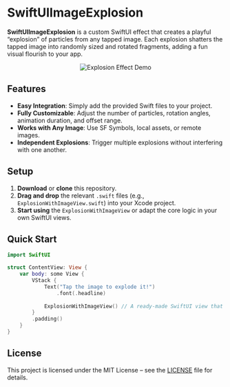 # SwiftUIImageExplosion

**SwiftUIImageExplosion** is a custom SwiftUI effect that creates a playful “explosion” of particles from any tapped image. Each explosion shatters the tapped image into randomly sized and rotated fragments, adding a fun visual flourish to your app.

<p align="center">
  <img src="https://github.com/user-attachments/assets/7e3de837-f0b0-4305-89c7-f1032af1271c" alt="Explosion Effect Demo">
</p>


## Features
- **Easy Integration**: Simply add the provided Swift files to your project.
- **Fully Customizable**: Adjust the number of particles, rotation angles, animation duration, and offset range.
- **Works with Any Image**: Use SF Symbols, local assets, or remote images.
- **Independent Explosions**: Trigger multiple explosions without interfering with one another.

## Setup
1. **Download** or **clone** this repository.
2. **Drag and drop** the relevant `.swift` files (e.g., `ExplosionWithImageView.swift`) into your Xcode project.
4. **Start using** the `ExplosionWithImageView` or adapt the core logic in your own SwiftUI views.

## Quick Start

```swift
import SwiftUI

struct ContentView: View {
    var body: some View {
        VStack {
            Text("Tap the image to explode it!")
                .font(.headline)
            
            ExplosionWithImageView() // A ready-made SwiftUI view that displays the effect
        }
        .padding()
    }
}
```

## License
This project is licensed under the MIT License – see the [LICENSE](./LICENSE) file for details.
